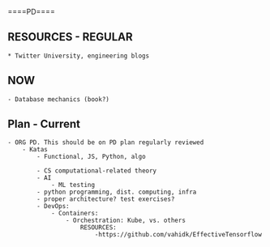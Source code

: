 ====PD====

## RESOURCES - REGULAR

    * Twitter University, engineering blogs

## NOW

    - Database mechanics (book?)

## Plan - Current


    - ORG PD. This should be on PD plan regularly reviewed
        - Katas
            - Functional, JS, Python, algo

            - CS computational-related theory
            - AI
                - ML testing 
            - python programming, dist. computing, infra
            - proper architecture? test exercises?
            - DevOps:
                - Containers:
                    - Orchestration: Kube, vs. others
                        RESOURCES:
                            -https://github.com/vahidk/EffectiveTensorflow